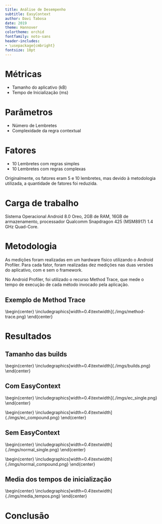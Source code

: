 ```yaml
---
title: Análise de Desempenho
subtitle: EasyContext
author: Davi Tabosa
date: 2019
theme: Hannover
colortheme: orchid
fontfamily: noto-sans
header-includes:
- \usepackage{cmbright}
fontsize: 10pt
---
```


# Métricas
  - Tamanho do aplicativo (kB)
  - Tempo de Inicialização (ms)
# Parâmetros
  - Número de Lembretes
  - Complexidade da regra contextual

# Fatores
  - 10 Lembretes com regras simples
  - 10 Lembretes com regras complexas

  Originalmente, os fatores eram 5 e 10 lembretes, mas devido à metodologia utilizada, a quantidade de fatores foi reduzida.

# Carga de trabalho
  Sistema Operacional Android 8.0 Oreo,  2GB de RAM, 16GB de armazenamento, processador Qualcomm Snapdragon 425 (MSM8917) 1.4 GHz Quad-Core.

# Metodologia
  As medições foram realizadas em um hardware físico utilizando o Android Profiler. Para cada fator, foram realizadas dez medições nas duas versões do aplicativo, com e sem o framework.

  No Android Profiler, foi utilizado o recurso Method Trace, que mede o tempo de execução de cada método invocado pela aplicação.

## Exemplo de Method Trace
  \begin{center}
  \includegraphics[width=0.4\textwidth]{./imgs/method-trace.png}
  \end{center}

# Resultados
## Tamanho das builds
  \begin{center}
  \includegraphics[width=0.4\textwidth]{./imgs/builds.png}
  \end{center}
## Com EasyContext
  \begin{center}
  \includegraphics[width=0.4\textwidth]{./imgs/ec_single.png}
  \end{center}

  \begin{center}
  \includegraphics[width=0.4\textwidth]{./imgs/ec_compound.png}
  \end{center}
  
## Sem EasyContext
  \begin{center}
  \includegraphics[width=0.4\textwidth]{./imgs/normal_single.png}
  \end{center}

  \begin{center}
  \includegraphics[width=0.4\textwidth]{./imgs/normal_compound.png}
  \end{center}

## Media dos tempos de inicialização
  \begin{center}
  \includegraphics[width=0.4\textwidth]{./imgs/media_tempos.png}
  \end{center}
# Conclusão
